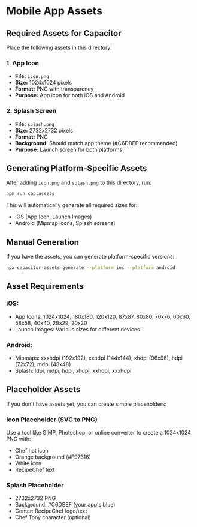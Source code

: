 # Mobile App Assets

## Required Assets for Capacitor

Place the following assets in this directory:

### 1. App Icon
- **File:** `icon.png`
- **Size:** 1024x1024 pixels
- **Format:** PNG with transparency
- **Purpose:** App icon for both iOS and Android

### 2. Splash Screen
- **File:** `splash.png`
- **Size:** 2732x2732 pixels
- **Format:** PNG
- **Background:** Should match app theme (#C6DBEF recommended)
- **Purpose:** Launch screen for both platforms

## Generating Platform-Specific Assets

After adding `icon.png` and `splash.png` to this directory, run:

```bash
npm run cap:assets
```

This will automatically generate all required sizes for:
- iOS (App Icon, Launch Images)
- Android (Mipmap icons, Splash screens)

## Manual Generation

If you have the assets, you can generate platform-specific versions:

```bash
npx capacitor-assets generate --platform ios --platform android
```

## Asset Requirements

### iOS:
- App Icons: 1024x1024, 180x180, 120x120, 87x87, 80x80, 76x76, 60x60, 58x58, 40x40, 29x29, 20x20
- Launch Images: Various sizes for different devices

### Android:
- Mipmaps: xxxhdpi (192x192), xxhdpi (144x144), xhdpi (96x96), hdpi (72x72), mdpi (48x48)
- Splash: ldpi, mdpi, hdpi, xhdpi, xxhdpi, xxxhdpi

## Placeholder Assets

If you don't have assets yet, you can create simple placeholders:

### Icon Placeholder (SVG to PNG)
Use a tool like GIMP, Photoshop, or online converter to create a 1024x1024 PNG with:
- Chef hat icon
- Orange background (#F97316)
- White icon
- RecipeChef text

### Splash Placeholder
- 2732x2732 PNG
- Background: #C6DBEF (your app's blue)
- Center: RecipeChef logo/text
- Chef Tony character (optional)

